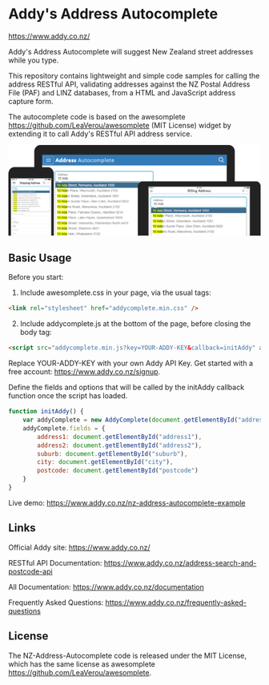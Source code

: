 # Addy's Address Autocomplete

https://www.addy.co.nz/

Addy's Address Autocomplete will suggest New Zealand street addresses while you type.  

This repository contains lightweight and simple code samples for calling the address RESTful API, validating addresses against the 
NZ Postal Address File (PAF) and LINZ databases, from a HTML and JavaScript address capture form.

The autocomplete code is based on the awesomplete <https://github.com/LeaVerou/awesomplete> (MIT License) 
widget by extending it to call Addy's RESTful API address service.

![Addy Address Autocomplete](https://github.com/addynz/NZ-Address-Autocomplete/blob/master/MobileDevices.png)

## Basic Usage

Before you start:

1) Include awesomplete.css in your page, via the usual tags:

```html
<link rel="stylesheet" href="addycomplete.min.css" />
```

2) Include addycomplete.js at the bottom of the page, before closing the body tag:

```html
<script src="addycomplete.min.js?key=YOUR-ADDY-KEY&callback=initAddy" async defer></script>
```
Replace YOUR-ADDY-KEY with your own Addy API Key. Get started with a free account: <https://www.addy.co.nz/signup>.

Define the fields and options that will be called by the initAddy callback function once the script has loaded.

```javascript
function initAddy() {
    var addyComplete = new AddyComplete(document.getElementById("address1"));
    addyComplete.fields = {
        address1: document.getElementById("address1"),
        address2: document.getElementById("address2"),
        suburb: document.getElementById("suburb"),
        city: document.getElementById("city"),
        postcode: document.getElementById("postcode")
    }
}
```

Live demo: <https://www.addy.co.nz/nz-address-autocomplete-example>

## Links

Official Addy site: <https://www.addy.co.nz/>

RESTful API Documentation: <https://www.addy.co.nz/address-search-and-postcode-api>

All Documentation: <https://www.addy.co.nz/documentation>

Frequently Asked Questions: <https://www.addy.co.nz/frequently-asked-questions>

## License

The NZ-Address-Autocomplete code is released under the MIT License, 
which has the same license as awesomplete <https://github.com/LeaVerou/awesomplete>.
